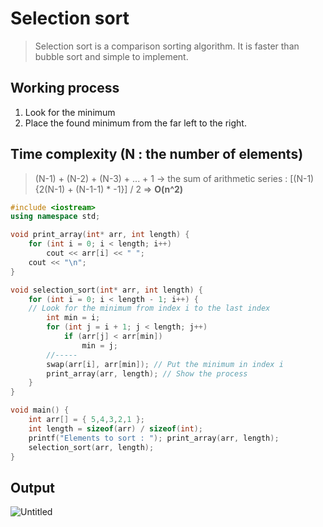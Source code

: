 # Selection sort
>Selection sort is a comparison sorting algorithm. It is faster than bubble sort and simple to implement.

## Working process
1. Look for the minimum
2. Place the found minimum from the far left to the right.

## Time complexity (N : the number of elements)
> (N-1) + (N-2) + (N-3) + ... + 1 -> the sum of arithmetic series : [(N-1){2(N-1) + (N-1-1) * -1}] / 2 => **O(n^2)**

~~~c++
#include <iostream>
using namespace std;

void print_array(int* arr, int length) {
	for (int i = 0; i < length; i++)
		cout << arr[i] << " ";
	cout << "\n";
}

void selection_sort(int* arr, int length) {
	for (int i = 0; i < length - 1; i++) {
    // Look for the minimum from index i to the last index
		int min = i;
		for (int j = i + 1; j < length; j++)
			if (arr[j] < arr[min])
				min = j;
		//-----
		swap(arr[i], arr[min]); // Put the minimum in index i
		print_array(arr, length); // Show the process
	}
}

void main() {
	int arr[] = { 5,4,3,2,1 };
	int length = sizeof(arr) / sizeof(int);
	printf("Elements to sort : "); print_array(arr, length);
	selection_sort(arr, length);
}
~~~

## Output
![Untitled](https://user-images.githubusercontent.com/67142421/149547901-8ea63e8e-81b0-4cda-8e16-53b023ba928a.png)
